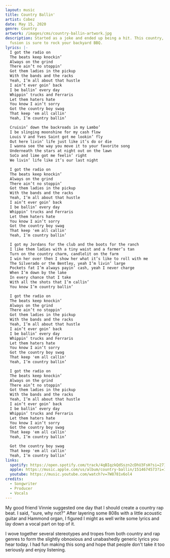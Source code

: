 ```yaml
---
layout: music
title: Country Ballin'
artist: Cobez
date: May 15, 2020
genre: Country
artwork: /images/cms/country-ballin-artwork.jpg
description: Started as a joke and ended up being a hit. This country, hip-hop
  fusion is sure to rock your backyard BBQ.
lyrics: |-
  I got the radio on
  The beats keep knockin’
  Always on the grind
  There ain’t no stoppin’
  Got them ladies in the pickup    
  With the bands and the racks
  Yeah, I’m all about that hustle
  I ain’t ever goin’ back
  I be ballin’ every day
  Whippin’ trucks and Ferraris
  Let them haters hate
  You know I ain’t sorry
  Got the country boy swag
  That keep 'em all callin'		  
  Yeah, I’m country ballin’

  Cruisin’ down the backroads in my Lambo’
  I be slinging moonshine for my cash flow
  Louis V and Yves Saint got me lookin’ fly
  Out here livin’ life just like it’s do or die
  I wanna see the way you move it to your favorite song 
  Underneath the stars at night out on the lawn	
  SoCo and lime got me feelin’ right
  We livin’ life like it’s our last night

  I got the radio on
  The beats keep knockin’
  Always on the grind
  There ain’t no stoppin’
  Got them ladies in the pickup    
  With the bands and the racks
  Yeah, I’m all about that hustle
  I ain’t ever goin’ back
  I be ballin’ every day
  Whippin’ trucks and Ferraris
  Let them haters hate
  You know I ain’t sorry
  Got the country boy swag
  That keep 'em all callin'		  
  Yeah, I’m country ballin’

  I got my Jordans for the club and the boots for the ranch
  I like them ladies with a tiny waist and a farmer’s tan
  Turn on the country charm, candlelit on the farm
  I win her over then I show her what it’s like to roll with me  
  The Silverado or the Bentley, yeah I’m livin’ large
  Pockets fat I’m always payin’ cash, yeah I never charge 
  When I’m down by the lake
  In every chance that I take
  With all the shots that I’m callin’
  You know I’m country ballin’

  I got the radio on
  The beats keep knockin’
  Always on the grind
  There ain’t no stoppin’
  Got them ladies in the pickup    
  With the bands and the racks
  Yeah, I’m all about that hustle
  I ain’t ever goin’ back
  I be ballin’ every day
  Whippin’ trucks and Ferraris
  Let them haters hate
  You know I ain’t sorry
  Got the country boy swag
  That keep 'em all callin'		  
  Yeah, I’m country ballin’

  I got the radio on
  The beats keep knockin’
  Always on the grind
  There ain’t no stoppin’
  Got them ladies in the pickup    
  With the bands and the racks
  Yeah, I’m all about that hustle
  I ain’t ever goin’ back
  I be ballin’ every day
  Whippin’ trucks and Ferraris
  Let them haters hate
  You know I ain’t sorry
  Got the country boy swag
  That keep 'em all callin'		  
  Yeah, I’m country ballin’

  Got the country boy swag
  That keep 'em all callin'		  
  Yeah, I’m country ballin’
links:
  spotify: https://open.spotify.com/track/4qBIqzkQdSszn2cDhU3FsH?si=27171ff9bd9f4dea
  apple: https://music.apple.com/us/album/country-ballin/1514674573?i=1514674574
  youtube: https://music.youtube.com/watch?v=7W8781v6ol4
credits:
  - Songwriter
  - Producer
  - Vocals
---
```

My good friend Vinnie suggested one day that I should create a country rap beat. I said, "sure, why not?" After layering some 808s with a little acoustic guitar and Hammond organ, I figured I might as well write some lyrics and lay down a vocal part on top of it.

I﻿ wove together several stereotypes and tropes from both country and rap genres to form the slightly obnoxious and unabashedly generic lyrics you hear today. I had fun making this song and hope that people don't take it too seriously and enjoy listening.